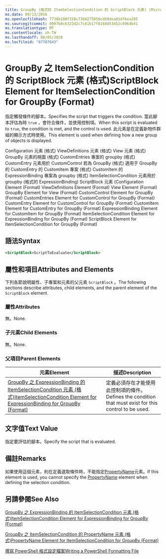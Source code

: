 ```yaml
---
title: GroupBy (格式的 ItemSelectionCondition 的 ScriptBlock 元素) |Microsoft Docs
ms.date: 09/13/2016
ms.openlocfilehash: 7738b180f328c7360275058cdb9dea01df6ea285
ms.sourcegitcommit: 0907b8c6322d2c7c61b17f8168d53452c8964b41
ms.translationtype: MT
ms.contentlocale: zh-TW
ms.lasthandoff: 08/05/2020
ms.locfileid: "87787643"
---
```

# <a name="scriptblock-element-for-itemselectioncondition-for-groupby-format"></a><span data-ttu-id="8095f-102">GroupBy 之 ItemSelectionCondition 的 ScriptBlock 元素 (格式)</span><span class="sxs-lookup"><span data-stu-id="8095f-102">ScriptBlock Element for ItemSelectionCondition for GroupBy (Format)</span></span>

<span data-ttu-id="8095f-103">指定觸發條件的腳本。</span><span class="sxs-lookup"><span data-stu-id="8095f-103">Specifies the script that triggers the condition.</span></span> <span data-ttu-id="8095f-104">當此腳本評估為時 `true` ，會符合條件，並使用控制項。</span><span class="sxs-lookup"><span data-stu-id="8095f-104">When this script is evaluated to `true`, the condition is met, and the control is used.</span></span> <span data-ttu-id="8095f-105">此元素是在定義新物件群組的顯示方式時使用。</span><span class="sxs-lookup"><span data-stu-id="8095f-105">This element is used when defining how a new group of objects is displayed.</span></span>

<span data-ttu-id="8095f-106">Configuration 元素 (格式) ViewDefinitions 元素 (格式) View 元素 (格式) GroupBy 元素的視圖 (格式) CustomEntries 專案的 groupby (格式) CustomEntry 元素用於 CustomControl 若為 GroupBy (格式) 適用于 GroupBy 的 CustomEntry 的 CustomItem 專案 (格式) CustomItem 的 ExpressionBinding 專案為 groupby (格式) ItemSelectionCondition 元素用於 groupby (格式的 ExpressionBinding) ScriptBlock 元素 (</span><span class="sxs-lookup"><span data-stu-id="8095f-106">Configuration Element (Format) ViewDefinitions Element (Format) View Element (Format) GroupBy Element for View (Format) CustomControl Element for GroupBy (Format) CustomEntries Element for CustomControl for GroupBy (Format) CustomEntry Element for CustomControl for GroupBy (Format) CustomItem Element for CustomEntry for GroupBy (Format) ExpressionBinding Element for CustomItem for GroupBy (Format) ItemSelectionCondition Element for ExpressionBinding for GroupBy (Format) ScriptBlock Element for ItemSelectionCondition for GroupBy (Format)</span></span>

## <a name="syntax"></a><span data-ttu-id="8095f-107">語法</span><span class="sxs-lookup"><span data-stu-id="8095f-107">Syntax</span></span>

```xml
<ScriptBlock>ScriptToEvaluate</ScriptBlock>
```

## <a name="attributes-and-elements"></a><span data-ttu-id="8095f-108">屬性和項目</span><span class="sxs-lookup"><span data-stu-id="8095f-108">Attributes and Elements</span></span>

<span data-ttu-id="8095f-109">下列各節說明屬性、子專案和元素的父元素 `ScriptBlock` 。</span><span class="sxs-lookup"><span data-stu-id="8095f-109">The following sections describe attributes, child elements, and the parent element of the `ScriptBlock` element.</span></span>

### <a name="attributes"></a><span data-ttu-id="8095f-110">屬性</span><span class="sxs-lookup"><span data-stu-id="8095f-110">Attributes</span></span>

<span data-ttu-id="8095f-111">無。</span><span class="sxs-lookup"><span data-stu-id="8095f-111">None.</span></span>

### <a name="child-elements"></a><span data-ttu-id="8095f-112">子元素</span><span class="sxs-lookup"><span data-stu-id="8095f-112">Child Elements</span></span>

<span data-ttu-id="8095f-113">無。</span><span class="sxs-lookup"><span data-stu-id="8095f-113">None.</span></span>

### <a name="parent-elements"></a><span data-ttu-id="8095f-114">父項目</span><span class="sxs-lookup"><span data-stu-id="8095f-114">Parent Elements</span></span>

|<span data-ttu-id="8095f-115">元素</span><span class="sxs-lookup"><span data-stu-id="8095f-115">Element</span></span>|<span data-ttu-id="8095f-116">描述</span><span class="sxs-lookup"><span data-stu-id="8095f-116">Description</span></span>|
|-------------|-----------------|
|[<span data-ttu-id="8095f-117">GroupBy 之 ExpressionBinding 的 ItemSelectionCondition 元素 (格式)</span><span class="sxs-lookup"><span data-stu-id="8095f-117">ItemSelectionCondition Element for ExpressionBinding for GroupBy (Format)</span></span>](./itemselectioncondition-element-for-expressionbinding-for-groupby-format.md)|<span data-ttu-id="8095f-118">定義必須存在才能使用此控制項的條件。</span><span class="sxs-lookup"><span data-stu-id="8095f-118">Defines the condition that must exist for this control to be used.</span></span>|

## <a name="text-value"></a><span data-ttu-id="8095f-119">文字值</span><span class="sxs-lookup"><span data-stu-id="8095f-119">Text Value</span></span>

<span data-ttu-id="8095f-120">指定要評估的腳本。</span><span class="sxs-lookup"><span data-stu-id="8095f-120">Specify the script that is evaluated.</span></span>

## <a name="remarks"></a><span data-ttu-id="8095f-121">備註</span><span class="sxs-lookup"><span data-stu-id="8095f-121">Remarks</span></span>

<span data-ttu-id="8095f-122">如果使用這個元素，則在定義選取條件時，不能指定[PropertyName](./propertyname-element-for-itemselectioncondition-for-groupby-format.md)元素。</span><span class="sxs-lookup"><span data-stu-id="8095f-122">If this element is used, you cannot specify the [PropertyName](./propertyname-element-for-itemselectioncondition-for-groupby-format.md) element when defining the selection condition.</span></span>

## <a name="see-also"></a><span data-ttu-id="8095f-123">另請參閱</span><span class="sxs-lookup"><span data-stu-id="8095f-123">See Also</span></span>

[<span data-ttu-id="8095f-124">GroupBy 之 ExpressionBinding 的 ItemSelectionCondition 元素 (格式)</span><span class="sxs-lookup"><span data-stu-id="8095f-124">ItemSelectionCondition Element for ExpressionBinding for GroupBy (Format)</span></span>](./itemselectioncondition-element-for-expressionbinding-for-groupby-format.md)

[<span data-ttu-id="8095f-125">GroupBy 之 ItemSelectionCondition 的 PropertyName 元素 (格式)</span><span class="sxs-lookup"><span data-stu-id="8095f-125">PropertyName Element for ItemSelectionCondition for GroupBy (Format)</span></span>](./propertyname-element-for-itemselectioncondition-for-groupby-format.md)

[<span data-ttu-id="8095f-126">撰寫 PowerShell 格式設定檔案</span><span class="sxs-lookup"><span data-stu-id="8095f-126">Writing a PowerShell Formatting File</span></span>](./writing-a-powershell-formatting-file.md)
